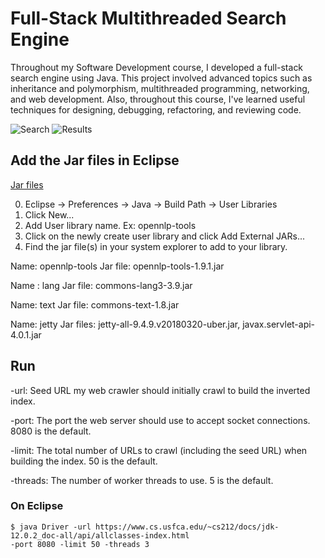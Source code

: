 # Full-Stack Multithreaded Search Engine  

Throughout my Software Development course, I developed a full-stack search engine using Java. This project involved advanced topics such as inheritance and polymorphism, multithreaded programming, networking, and web development. Also, throughout this course, I've learned useful techniques for designing, debugging, refactoring, and reviewing code.

![Search](https://github.com/usf-cs212-fall2019/project-Jenkins1128/blob/master/Project/src/Search.png)
![Results](https://github.com/usf-cs212-fall2019/project-Jenkins1128/blob/master/Project/src/Results.png)

## Add the Jar files in Eclipse
[Jar files](https://github.com/Jenkins1128/SearchEngine/tree/master/SearchEngineJars)

0. Eclipse -> Preferences -> Java -> Build Path -> User Libraries 
1. Click New...
2. Add User library name. Ex: opennlp-tools
3. Click on the newly create user library and click Add External JARs...
4. Find the jar file(s) in your system explorer to add to your library.

Name: opennlp-tools 
Jar file: opennlp-tools-1.9.1.jar

Name : lang 
Jar file: commons-lang3-3.9.jar

Name: text
Jar file: commons-text-1.8.jar

Name: jetty
Jar files: jetty-all-9.4.9.v20180320-uber.jar, javax.servlet-api-4.0.1.jar

## Run

-url: Seed URL my web crawler should initially crawl to build the inverted index.

-port: The port the web server should use to accept socket connections. 8080 is the default.

-limit: The total number of URLs to crawl (including the seed URL) when building the index. 50 is the default. 

-threads: The number of worker threads to use. 5 is the default.

### On Eclipse

```
$ java Driver -url https://www.cs.usfca.edu/~cs212/docs/jdk-12.0.2_doc-all/api/allclasses-index.html
-port 8080 -limit 50 -threads 3
```
